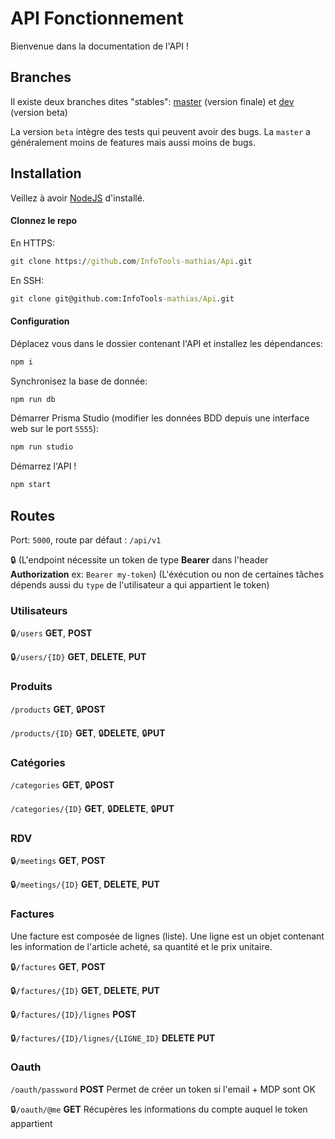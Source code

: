 # API Fonctionnement
Bienvenue dans la documentation de l'API !

## Branches
Il existe deux branches dites "stables": [master](https://github.com/InfoTools-mathias/Api/tree/master) (version finale) et [dev](https://github.com/InfoTools-mathias/Api/tree/dev) (version beta)

La version `beta` intègre des tests qui peuvent avoir des bugs.
La `master` a généralement moins de features mais aussi moins de bugs.

## Installation
Veillez à avoir [NodeJS](https://nodejs.org/en/) d'installé.

#### Clonnez le repo

En HTTPS:
```cmd
git clone https://github.com/InfoTools-mathias/Api.git
```

En SSH:
```cmd
git clone git@github.com:InfoTools-mathias/Api.git
```
#### Configuration

Déplacez vous dans le dossier contenant l'API et installez les dépendances:
```cmd
npm i
```

Synchronisez la base de donnée:
```cmd
npm run db
```

Démarrer Prisma Studio (modifier les données BDD depuis une interface web sur le port `5555`):
```cmd
npm run studio
```

Démarrez l'API !
```cmd
npm start
```

## Routes
Port: `5000`, route par défaut : `/api/v1`

🔒 (L'endpoint nécessite un token de type **Bearer** dans l'header **Authorization** ex: `Bearer my-token`) (L'éxécution ou non de certaines tâches dépends aussi du `type` de l'utilisateur a qui appartient le token)

### Utilisateurs

🔒`/users` **GET**, **POST**

🔒`/users/{ID}` **GET**, **DELETE**, **PUT**

### Produits

`/products` **GET**, 🔒**POST**

`/products/{ID}` **GET**, 🔒**DELETE**, 🔒**PUT**

### Catégories

`/categories` **GET**, 🔒**POST**

`/categories/{ID}` **GET**, 🔒**DELETE**, 🔒**PUT**


### RDV

🔒`/meetings` **GET**, **POST**

🔒`/meetings/{ID}` **GET**, **DELETE**, **PUT**


### Factures

Une facture est composée de lignes (liste). Une ligne est un objet contenant les information de l'article acheté, sa quantité et le prix unitaire.

🔒`/factures` **GET**, **POST**

🔒`/factures/{ID}` **GET**, **DELETE**, **PUT**

🔒`/factures/{ID}/lignes` **POST**

🔒`/factures/{ID}/lignes/{LIGNE_ID}` **DELETE** **PUT**


### Oauth

`/oauth/password` **POST** Permet de créer un token si l'email + MDP sont OK

🔒`/oauth/@me` **GET** Récupères les informations du compte auquel le token appartient

